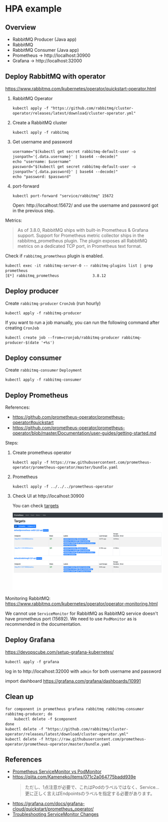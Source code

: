 # HPA example

## Overview

- RabbitMQ Producer (Java app)
- RabbitMQ
- RabbitMQ Consumer (Java app)
- Prometheus -> http://localhost:30900
- Grafana -> http://localhost:32000

## Deploy RabbitMQ with operator

https://www.rabbitmq.com/kubernetes/operator/quickstart-operator.html

1. RabbitMQ Operator

    ```
    kubectl apply -f "https://github.com/rabbitmq/cluster-operator/releases/latest/download/cluster-operator.yml"
    ```

1. Create a RabbitMQ cluster

    ```
    kubectl apply -f rabbitmq
    ```

1. Get username and password

    ```
    username="$(kubectl get secret rabbitmq-default-user -o jsonpath='{.data.username}' | base64 --decode)"
    echo "username: $username"
    password="$(kubectl get secret rabbitmq-default-user -o jsonpath='{.data.password}' | base64 --decode)"
    echo "password: $password"
    ```

1. port-forward

    ```
    kubectl port-forward "service/rabbitmq" 15672
    ```

    Open: http://localhost:15672/ and use the username and password got in the previous step.

Metrics:

> As of 3.8.0, RabbitMQ ships with built-in Prometheus & Grafana support.
> Support for Prometheus metric collector ships in the rabbitmq_prometheus plugin. The plugin exposes all RabbitMQ metrics on a dedicated TCP port, in Prometheus text format.

Check if `rabbitmq_prometheus` plugin is enabled.

```
kubectl exec -it rabbitmq-server-0 -- rabbitmq-plugins list | grep prometheus
[E*] rabbitmq_prometheus               3.8.12
```

## Deploy producer

Create `rabbitmq-producer` `CronJob` (run hourly)

```
kubectl apply -f rabbitmq-producer
```

If you want to run a job manually, you can run the following command after creating `CronJob`

```
kubectl create job --from=cronjob/rabbitmq-producer rabbitmq-producer-$(date '+%s')
```

## Deploy consumer

Create `rabbitmq-consumer` `Deployment`

```
kubectl apply -f rabbitmq-consumer
```

## Deploy Prometheus

References:
- https://github.com/prometheus-operator/prometheus-operator#quickstart
- https://github.com/prometheus-operator/prometheus-operator/blob/master/Documentation/user-guides/getting-started.md

Steps:

1. Create prometheus operator

    ```
    kubectl apply -f https://raw.githubusercontent.com/prometheus-operator/prometheus-operator/master/bundle.yaml
    ```

1. Prometheus

    ```
    kubectl apply -f ../../../prometheus-operator
    ```

1. Check UI at http://localhost:30900

    You can check [targets](http://localhost:30900/targets)

    ![img](prometheus-target.png)


Monitoring RabbitMQ: https://www.rabbitmq.com/kubernetes/operator/operator-monitoring.html

We cannot use `ServiceMonitor` for RabbitMQ as RabbitMQ service doesn't have prometheus port (15692). We need to use `PodMonitor` as is recommended in the documentation.


## Deploy Grafana

https://devopscube.com/setup-grafana-kubernetes/

```
kubectl apply -f grafana
```

log in to http://localhost:32000 with `admin` for both username and password

import dashboard https://grafana.com/grafana/dashboards/10991


## Clean up

```
for component in prometheus grafana rabbitmq rabbitmq-consumer rabbitmq-producer; do
    kubectl delete -f $component
done
kubectl delete -f "https://github.com/rabbitmq/cluster-operator/releases/latest/download/cluster-operator.yml"
kubectl delete -f https://raw.githubusercontent.com/prometheus-operator/prometheus-operator/master/bundle.yaml
```

## References
- [Prometheus ServiceMonitor vs PodMonitor](https://github.com/prometheus-operator/prometheus-operator/issues/3119)
- https://qiita.com/Kameneko/items/071c2a064775badd939e
    > ただし、1点注意が必要で、これはPodのラベルではなく、Service…更に正しく言えばEndpointsのラベルを指定する必要があります。
- https://grafana.com/docs/grafana-cloud/quickstart/prometheus_operator/
- [Troubleshooting ServiceMonitor Changes](https://github.com/prometheus-operator/prometheus-operator/blob/master/Documentation/troubleshooting.md)
